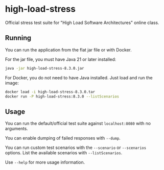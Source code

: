 # high-load-stress

Official stress test suite for "High Load Software Architectures" online class.

## Running

You can run the application from the flat jar file or with Docker.

For the jar file, you must have Java 21 or later installed:

```bash
java -jar high-load-stress-8.3.0.jar
```

For Docker, you do not need to have Java installed. Just load and run the image:

```bash
docker load -i high-load-stress-8.3.0.tar
docker run -P high-load-stress:8.3.0 --listScenarios
```

## Usage

You can run the default/official test suite against `localhost:8080` with no arguments.

You can enable dumping of failed responses with `--dump`.

You can run custom test scenarios with the `--scenario` or `--scenarios` options.
List the available scenarios with `--listScenarios`.

Use `--help` for more usage information.
